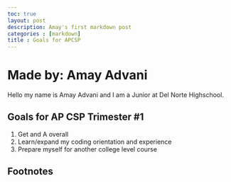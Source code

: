 ```yaml
---
toc: true 
layout: post
description: Amay's first markdown post
categories : [markdown]
title : Goals for APCSP
---
```

# Made by: Amay Advani

Hello my name is Amay Advani and I am a Junior at Del Norte Highschool.

<!--`I am in period 3 with Mr. Morty!!`

[link_to_my_blog](https://amayadvani.github.io/fastpages/) -->

## Goals for AP CSP Trimester #1

1. Get and A overall
2. Learn/expand my coding orientation and experience
3. Prepare myself for another college level course

<!-- > > quotation
// {% include alert.html text="You can include alerts!!!!!!!!!!!" %}

// ## Table

// | Column 1 | Column 2 |
// |-|-|
// | A thing | Another thing |
--> 

## Footnotes

[^1]: I love APCSP!
